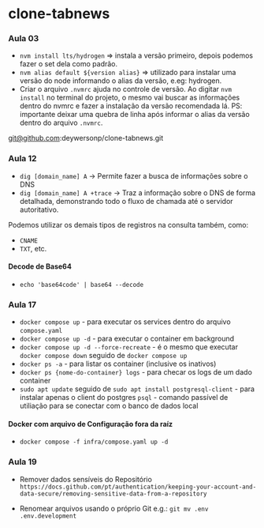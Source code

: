 # clone-tabnews

### Aula 03

- `nvm install lts/hydrogen` => instala a versão primeiro, depois podemos fazer o set dela como padrão.
- `nvm alias default ${version alias}` => utilizado para instalar uma versão do node informando o alias da versão, e.eg: hydrogen.
- Criar o arquivo `.nvmrc` ajuda no controle de versão. Ao digitar `nvm install` no terminal do projeto, o mesmo vai buscar as informações dentro do nvmrc e fazer a instalação da versão recomendada lá. PS: importante deixar uma quebra de linha após informar o alias da versão dentro do arquivo `.nvmrc`.

git@github.com:deywersonp/clone-tabnews.git

### Aula 12

- `dig [domain_name] A` -> Permite fazer a busca de informações sobre o DNS
- `dig [domain_name] A +trace` -> Traz a informação sobre o DNS de forma detalhada, demonstrando todo o fluxo de chamada até o servidor autoritativo.

Podemos utilizar os demais tipos de registros na consulta também, como:

- `CNAME`
- `TXT`, etc.

#### Decode de Base64

- `echo 'base64code' | base64 --decode`

### Aula 17

- `docker compose up` - para executar os services dentro do arquivo `compose.yaml`
- `docker compose up -d` - para executar o container em background
- `docker compose up -d --force-recreate` - é o mesmo que executar `docker compose down` seguido de `docker compose up`
- `docker ps -a` - para listar os container (inclusive os inativos)
- `docker ps {nome-do-container} logs` - para checar os logs de um dado container
- `sudo apt update` seguido de `sudo apt install postgresql-client` - para instalar apenas o client do postgres
  `psql` - comando passível de utiliação para se conectar com o banco de dados local

#### Docker com arquivo de Configuração fora da raíz

- `docker compose -f infra/compose.yaml up -d`

### Aula 19

- Remover dados sensíveis do Repositório `https://docs.github.com/pt/authentication/keeping-your-account-and-data-secure/removing-sensitive-data-from-a-repository`

- Renomear arquivos usando o próprio Git e.g.: `git mv .env .env.development`
